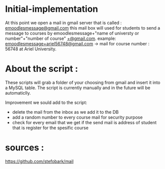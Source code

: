 # Initial-implementation  
At this point we open a mail in gmail server that is called : emoodlesmessage@gmail.com this mail box will used for students to send a message to courses by
emoodlesmessage+"name of universty or number"+"number of course" +@gmail.com. example: emoodlesmessage+ariel56748@gmail.com -> mail for course number : 56748 at Ariel University. 



# About the script :
These scripts will grab a folder of your choosing from gmail and insert it into a MySQL table. 
The script is currently manually and in the future will be automaticlly.

Improvement we sould add to the script:  
* delete the mail from the inbox as we add it to the DB
* add a random number to every course mail for security purpose
* check for every email that we get if the send mail is address of student that is register for the spesific course


# sources :  
https://github.com/stefobark/mail
